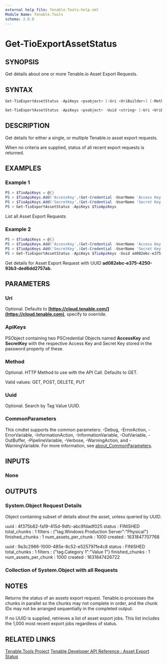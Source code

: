```yaml
---
external help file: Tenable.Tools-help.xml
Module Name: Tenable.Tools
schema: 2.0.0
---
```


# Get-TioExportAssetStatus

## SYNOPSIS

Get details about one or more Tenable.io Asset Export Requests.

## SYNTAX

```powershell
Get-TioExportAssetStatus -ApiKeys <psobject> [-Uri <UriBuilder>] [-Method <string>] [<CommonParameters>]

Get-TioExportAssetStatus -ApiKeys <psobject> -Uuid <string> [-Uri <UriBuilder>] [-Method <string>] [<CommonParameters>]
```

## DESCRIPTION

Get details for either a single, or multiple Tenable.io asset export requests.

When no criteria are supplied, status of all recent export requests is returned.

## EXAMPLES

### Example 1

```powershell
PS > $TioApiKeys = @{}
PS > $TioApiKeys.Add('AccessKey',(Get-Credential -UserName 'Access Key'))
PS > $TioApiKeys.Add('SecretKey',(Get-Credential -UserName 'Secret Key'))
PS > Get-TioExportAssetStatus -ApiKeys $TioApiKeys
```

List all Asset Export Requests

### Example 2

```powershell
PS > $TioApiKeys = @{}
PS > $TioApiKeys.Add('AccessKey',(Get-Credential -UserName 'Access Key'))
PS > $TioApiKeys.Add('SecretKey',(Get-Credential -UserName 'Secret Key'))
PS > Get-TioExportAssetStatus -ApiKeys $TioApiKeys -Uuid ad082ebc-e375-4250-93b3-ded6dd2757ab
```

Get details for Asset Export Request with UUID **ad082ebc-e375-4250-93b3-ded6dd2757ab**.

## PARAMETERS

### Uri

Optional. Defaults to **[https://cloud.tenable.com/](https://cloud.tenable.com)**, specify to override.

### ApiKeys

PSObject containing two PSCredential Objects named **AccessKey** and **SecretKey** with the respective Access Key and Secret Key stored in the password property of these.

### Method

Optional. HTTP Method to use with the API Call.  Defaults to GET.

Valid values: GET, POST, DELETE, PUT

### Uuid

Optional. Search by Tag Value UUID.

### CommonParameters

This cmdlet supports the common parameters: -Debug, -ErrorAction, -ErrorVariable, -InformationAction, -InformationVariable, -OutVariable, -OutBuffer, -PipelineVariable, -Verbose, -WarningAction, and -WarningVariable. For more information, see [about_CommonParameters](http://go.microsoft.com/fwlink/?LinkID=113216).

## INPUTS

### None

## OUTPUTS

### System.Object Request Details

Object containing subset of details about the asset, unless queried by UUID.

  uuid                 : 4f375b82-fa19-415d-9dfc-abc9fdadf025
  status               : FINISHED
  total_chunks         : 1
  filters              : {"tag.Windows Production Server":"Physical"}
  finished_chunks      : 1
  num_assets_per_chunk : 1000
  created              : 1631847707768

  uuid                 : 9a3c2986-1000-485e-8c52-e525797fe4c8
  status               : FINISHED
  total_chunks         : 1
  filters              : {"tag.Category 1":"Value 1"}
  finished_chunks      : 1
  num_assets_per_chunk : 1000
  created              : 1631847426722

### Collection of System.Object with all Requests

## NOTES

Returns the status of an assets export request. Tenable.io processes the chunks in parallel so the chunks may not complete in order, and the chunk IDs may not be arranged sequentially in the completed output.

If no UUID is supplied, retrieves a list of asset export jobs. This list includes the 1,000 most recent export jobs regardless of status.

## RELATED LINKS

[Tenable.Tools Project](https://github.com/IPSecMSSP/tenable-tools)
[Tenable Developer API Reference : Asset Export Status](https://developer.tenable.com/reference#exports-assets-export-status)
